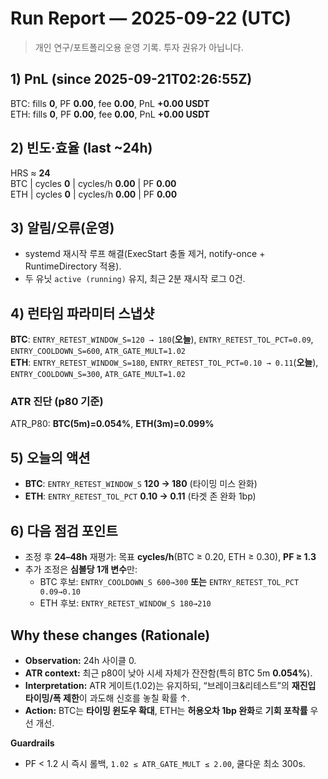 # Run Report — 2025-09-22 (UTC)

> 개인 연구/포트폴리오용 운영 기록. 투자 권유가 아닙니다.

## 1) PnL (since 2025-09-21T02:26:55Z)
BTC: fills **0**, PF **0.00**, fee **0.00**, PnL **+0.00 USDT**  
ETH: fills **0**, PF **0.00**, fee **0.00**, PnL **+0.00 USDT**

## 2) 빈도·효율 (last ~24h)
HRS ≈ **24**  
BTC | cycles **0** | cycles/h **0.00** | PF **0.00**  
ETH | cycles **0** | cycles/h **0.00** | PF **0.00**

## 3) 알림/오류(운영)
- systemd 재시작 루프 해결(ExecStart 충돌 제거, notify-once + RuntimeDirectory 적용).  
- 두 유닛 `active (running)` 유지, 최근 2분 재시작 로그 0건.

## 4) 런타임 파라미터 스냅샷
**BTC**: `ENTRY_RETEST_WINDOW_S=120 → 180`(**오늘**), `ENTRY_RETEST_TOL_PCT=0.09`, `ENTRY_COOLDOWN_S=600`, `ATR_GATE_MULT=1.02`  
**ETH**: `ENTRY_RETEST_WINDOW_S=180`, `ENTRY_RETEST_TOL_PCT=0.10 → 0.11`(**오늘**), `ENTRY_COOLDOWN_S=300`, `ATR_GATE_MULT=1.02`

### ATR 진단 (p80 기준)
ATR_P80: **BTC(5m)=0.054%**, **ETH(3m)=0.099%**

## 5) 오늘의 액션
- **BTC**: `ENTRY_RETEST_WINDOW_S` **120 → 180** (타이밍 미스 완화)  
- **ETH**: `ENTRY_RETEST_TOL_PCT` **0.10 → 0.11** (타겟 존 완화 1bp)

## 6) 다음 점검 포인트
- 조정 후 **24–48h** 재평가: 목표 **cycles/h**(BTC ≥ 0.20, ETH ≥ 0.30), **PF ≥ 1.3**  
- 추가 조정은 **심볼당 1개 변수**만:  
  - BTC 후보: `ENTRY_COOLDOWN_S 600→300` **또는** `ENTRY_RETEST_TOL_PCT 0.09→0.10`  
  - ETH 후보: `ENTRY_RETEST_WINDOW_S 180→210`

## Why these changes (Rationale)
- **Observation:** 24h 사이클 0.  
- **ATR context:** 최근 p80이 낮아 시세 자체가 잔잔함(특히 BTC 5m **0.054%**).  
- **Interpretation:** ATR 게이트(1.02)는 유지하되, “브레이크&리테스트”의 **재진입 타이밍/폭 제한**이 과도해 신호를 놓칠 확률 ↑.  
- **Action:** BTC는 **타이밍 윈도우 확대**, ETH는 **허용오차 1bp 완화**로 **기회 포착률** 우선 개선.

**Guardrails**  
- PF < 1.2 시 즉시 롤백, `1.02 ≤ ATR_GATE_MULT ≤ 2.00`, 쿨다운 최소 300s.
